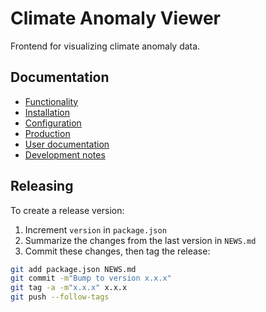 # Climate Anomaly Viewer

Frontend for visualizing climate anomaly data.

## Documentation

- [Functionality](docs/functionality.md)
- [Installation](docs/installation.md)
- [Configuration](docs/configuration.md)
- [Production](docs/production.md)
- [User documentation](docs/user-doc.md)
- [Development notes](docs/dev-notes.md)

## Releasing

To create a release version:

1. Increment `version` in `package.json`
2. Summarize the changes from the last version in `NEWS.md`
3. Commit these changes, then tag the release:

```bash
git add package.json NEWS.md
git commit -m"Bump to version x.x.x"
git tag -a -m"x.x.x" x.x.x
git push --follow-tags
```
